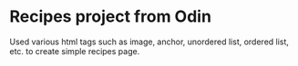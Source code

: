 # Recipes project from Odin
Used various html tags such as image, anchor, unordered list, ordered list, etc. to create simple recipes page.
